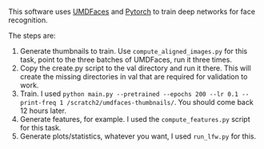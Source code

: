 
This software uses [UMDFaces](https://www.umdfaces.io) and [Pytorch](https://www.pytorch.org) to train deep networks for face recognition.

The steps are:
1. Generate thumbnails to train. Use `compute_aligned_images.py` for this task, point to the three batches of UMDFaces, run it three times.
2. Copy the create.py script to the val directory and run it there. This will create the missing directories in val that are required for validation to work.
3. Train. I used `python main.py --pretrained --epochs 200 --lr 0.1 --print-freq 1 /scratch2/umdfaces-thumbnails/`. You should come back 12 hours later.
4. Generate features, for example. I used the `compute_features.py` script for this task.
5. Generate plots/statistics, whatever you want, I used `run_lfw.py` for this.

